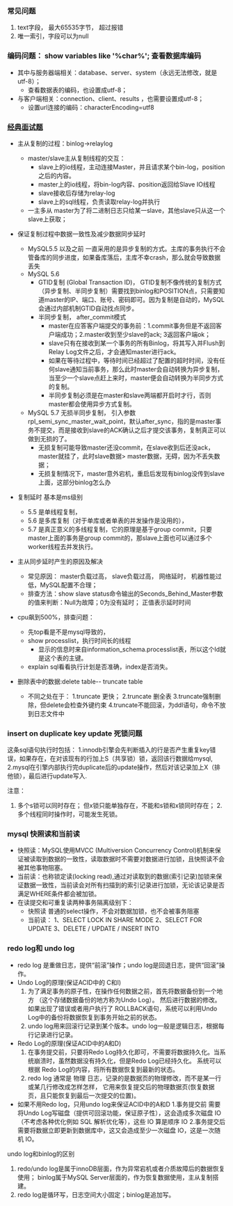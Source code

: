### 常见问题
1. text字段， 最大65535字节， 超过报错
2. 唯一索引，字段可以为null

### 编码问题：   show variables like '%char%';   查看数据库编码
- 其中与服务器端相关：database、server、system（永远无法修改，就是utf-8）；
  - 查看数据表的编码，也设置成utf-8；
- 与客户端相关：connection、client、results ，也需要设置成utf-8；
  - 设置url连接的编码：characterEncoding=utf8
  
  
### [经典面试题](https://www.cnblogs.com/panwenbin-logs/p/8366940.html)

- 主从复制的过程：binlog->relaylog
    - master/slave主从复制线程的交互：     
       - slave上的io线程，主动连接Master，并且请求某个bin-log，position之后的内容。
       - master上的io线程，将bin-log内容、position返回给Slave IO线程
       - slave接收后存储为relay-log
       - slave上的sql线程，负责读取relay-log并执行
    - 一主多从
        master为了将二进制日志只给某一slave，其他slave只从这一个slave上获取；
       
- 保证复制过程中数据一致性及减少数据同步延时
   * MySQL5.5 以及之前
      一直采用的是异步复制的方式。主库的事务执行不会管备库的同步进度，如果备库落后，主库不幸crash，那么就会导致数据丢失
   * MySQL 5.6
      - GTID复制 (Global Transaction ID)，
         GTID复制不像传统的复制方式（异步复制、半同步复制）需要找到binlog和POSITION点，只需要知道master的IP、端口、账号、密码即可。因为复制是自动的，MySQL会通过内部机制GTID自动找点同步。
      - 半同步复制， after_commit模式
         * master在应答客户端提交的事务前：1.commit事务但是不返回客户端成功；2.master收到至少slave的ack; 3返回客户端ok；
         * slave只有在接收到某一个事务的所有Binlog，将其写入并Flush到Relay Log文件之后，才会通知master进行ack。
         * 如果在等待过程中，等待时间已经超过了配置的超时时间，没有任何slave通知当前事务，那么此时master会自动转换为异步复制，当至少一个slave点赶上来时，master便会自动转换为半同步方式的复制。
         * 半同步复制必须是在master和slave两端都开启时才行，否则master都会使用异步方式复制。
   * MySQL 5.7 无损半同步复制，
     引入参数rpl_semi_sync_master_wait_point，默认after_sync，指的是master事务不提交，而是接收到slave的ACK确认之后才提交该事务，复制真正可以做到无损的了。
     - 无损复制可能导致master还没commit，在slave收到后还没ack，master就挂了，此时slave数据> master数据，无碍，因为不丢失数据；
     - 无损复制情况下，master意外宕机，重启后发现有binlog没传到slave上面，这部分binlog怎么办
- 复制延时 基本是ms级别
   - 5.5 是单线程复制，
   - 5.6 是多库复制（对于单库或者单表的并发操作是没用的）， 
   - 5.7 是真正意义的多线程复制，它的原理是基于group commit，只要master上面的事务是group commit的，那slave上面也可以通过多个worker线程去并发执行。
- 主从同步延时产生的原因及解决
    - 常见原因： master负载过高， slave负载过高， 网络延时， 机器性能过低，MySQL配置不合理；
    - 排查方法：show slave status命令输出的Seconds_Behind_Master参数的值来判断：Null为故障；0为没有延时； 正值表示延时时间
    
    
- cpu飙到500%，排查问题：
  - 先top看是不是mysql导致的，
  - show processlist，执行时间长的线程
      - 显示的信息时来自information_schema.processlist表，所以这个Id就是这个表的主键。
  - explain sql看看执行计划是否准确，index是否消失。

- 删除表中的数据:delete table-- truncate table
   - 不同之处在于：
      1.truncate 更快；
      2.truncate 删全表
      3.truncate强制删除，但delete会检查外键约束
      4.truncate不能回滚，为ddl语句，命令不放到日志文件中

### insert on duplicate key update 死锁问题
这条sql语句执行时包括：
1.innodb引擎会先判断插入的行是否产生重复key错误，如果存在，在对该现有的行加上S（共享锁）锁，返回该行数据给mysql,
2.mysql在引擎内部执行完duplicate后的update操作，然后对该记录加上X（排他锁），最后进行update写入.

注意：
1. 多个s锁可以同时存在； 但x锁只能单独存在，不能和s锁和x锁同时存在；
2.多个线程同时操作时，可能发生死锁。

### mysql 快照读和当前读
- 快照读：MySQL使用MVCC (Multiversion Concurrency Control)机制来保证被读取到数据的一致性，读取数据时不需要对数据进行加锁，且快照读不会被其他事物阻塞。
- 当前读：也称锁定读(locking read),通过对读取到的数据(索引记录)加锁来保证数据一致性，当前读会对所有扫描到的索引记录进行加锁，无论该记录是否满足WHERE条件都会被加锁。
- 在读提交和可重复读两种事务隔离级别下：
    - 快照读
        普通的select操作，不会对数据加锁，也不会被事务阻塞
    - 当前读：
        1、SELECT LOCK IN SHARE MODE
        2、SELECT FOR UPDATE
        3、DELETE / UPDATE / INSERT INTO

### redo log和 undo log
- redo log 是重做日志，提供“前滚”操作；undo log是回退日志，提供“回滚”操作。
- Undo Log的原理(保证ACID中的 C和I)
    1. 为了满足事务的原子性，在操作任何数据之前，首先将数据备份到一个地方 （这个存储数据备份的地方称为Undo Log）。
     然后进行数据的修改。如果出现了错误或者用户执行了 ROLLBACK语句，系统可以利用Undo Log中的备份将数据恢复到事务开始之前的状态。
    2. undo log用来回滚行记录到某个版本。undo log一般是逻辑日志，根据每行记录进行记录。
- Redo Log的原理(保证ACID中的A和D)
    1. 在事务提交前，只要将Redo Log持久化即可，不需要将数据持久化。当系统崩溃时，虽然数据没有持久化，但是Redo Log已经持久化。
    系统可以根据 Redo Log的内容，将所有数据恢复到最新的状态。
    2. redo log 通常是 物理 日志，记录的是数据页的物理修改，而不是某一行或某几行修改成怎样怎样，
    它用来恢复提交后的物理数据页(恢复数据页，且只能恢复到最后一次提交的位置)。
- 如果不用Redo log，只用undo log来保证ACID中的A和D
    1.事务提交前
       需要将Undo Log写磁盘（提供可回滚功能，保证原子性），这会造成多次磁盘 IO（不考虑各种优化例如 SQL 解析优化等），这些 IO 算是顺序 IO
    2.事务提交后
       需要将数据立即更新到数据库中，这又会造成至少一次磁盘 IO，这是一次随机 IO。
    
undo log和binlog的区别  
1. redo/undo log是属于innoDB层面，作为异常宕机或者介质故障后的数据恢复使用；
     binlog属于MySQL Server层面的，作为恢复数据使用，主从复制搭建。
2. redo log是循环写，日志空间大小固定；binlog是追加写。
